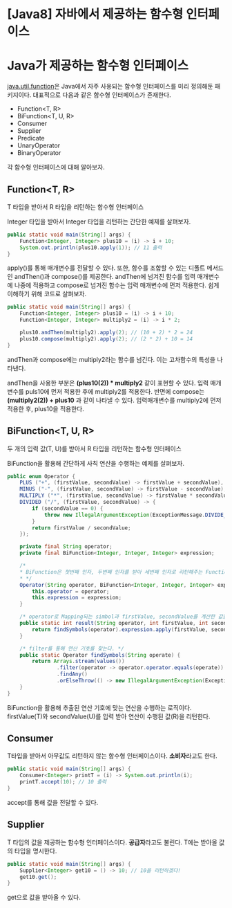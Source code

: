 # [Java8] 자바에서 제공하는 함수형 인터페이스

# Java가 제공하는 함수형 인터페이스

[java.util.function](https://docs.oracle.com/javase/8/docs/api/java/util/function/package-summary.html)은 Java에서 자주 사용되는 함수형 인터페이스를  미리 정의해둔 패키지이다. 대표적으로 다음과 같은 함수형 인터페이스가 존재한다.

- Function<T, R>
- BiFunction<T, U, R>
- Consumer<T>
- Supplier<T>
- Predicate<T>
- UnaryOperator<T>
- BinaryOperator<T>

각 함수형 인터페이스에 대해 알아보자.

## Function<T, R>

T 타입을 받아서 R 타입을 리턴하는 함수형 인터페이스

Integer 타입을 받아서 Integer 타입을 리턴하는 간단한 예제를 살펴보자.

```java
public static void main(String[] args) {
	Function<Integer, Integer> plus10 = (i) -> i + 10;
	System.out.println(plus10.apply(1)); // 11 출력
}
```

apply()를 통해 매개변수를 전달할 수 있다. 또한, 함수를 조합할 수 있는 디폴트 메서드인 andThen()과 compose()를 제공한다. andThen에 넘겨진 함수를 입력 매개변수에 나중에 적용하고 compose로 넘겨진 함수는 입력 매개변수에 먼저 적용한다. 쉽게 이해하기 위해 코드로 살펴보자.

```java
public static void main(String[] args) {
	Function<Integer, Integer> plus10 = (i) -> i + 10;
	Function<Integer, Integer> multiply2 = (i) -> i * 2;

	plus10.andThen(multiply2).apply(2); // (10 + 2) * 2 = 24
	plus10.compose(multiply2).apply(2); // (2 * 2) + 10 = 14
}
```

andThen과 compose에는 multiply2라는 함수를 넘긴다. 이는 고차함수의 특성을 나타낸다.

andThen을 사용한 부분은 **(plus10(2)) * multiply2** 같이 표현할 수 있다. 입력 매개변수를 puls10에 먼저 적용한 후에 multiply2를 적용한다. 반면에 compose는 **(multiply2(2)) + plus10** 과 같이 나타낼 수 있다. 입력매개변수를 multiply2에 먼저 적용한 후, plus10을 적용한다.

## BiFunction<T, U, R>

두 개의 입력 값(T, U)를 받아서 R 타입을 리턴하는 함수형 인터페이스

BiFunction을 활용해 간단하게 사칙 연산을 수행하는 예제를 살펴보자.

```java
public enum Operator {
    PLUS ("+", (firstValue, secondValue) -> firstValue + secondValue),
    MINUS ("-", (firstValue, secondValue) -> firstValue - secondValue),
    MULTIPLY ("*", (firstValue, secondValue) -> firstValue * secondValue),
    DIVIDED ("/", (firstValue, secondValue) -> {
        if (secondValue == 0) {
            throw new IllegalArgumentException(ExceptionMessage.DIVIDE_BY_ZERO);
        }
        return firstValue / secondValue;
    });

    private final String operator;
    private final BiFunction<Integer, Integer, Integer> expression;

    /*
    * BiFunction은 첫번째 인자, 두번째 인자를 받아 세번째 인자로 리턴해주는 Functional Interface 이다.
    * */
    Operator(String operator, BiFunction<Integer, Integer, Integer> expression) {
        this.operator = operator;
        this.expression = expression;
    }

    /* operator로 Mapping되는 simbol과 firstValue, secondValue를 계산한 값을 리턴한다. */
    public static int result(String operator, int firstValue, int secondValue) {
        return findSymbols(operator).expression.apply(firstValue, secondValue);
    }

    /* filter를 통해 연산 기호를 찾는다. */
    public static Operator findSymbols(String operate) {
        return Arrays.stream(values())
                .filter(operator -> operator.operator.equals(operate))
                .findAny()
                .orElseThrow(() -> new IllegalArgumentException(ExceptionMessage.NOT_ARITHMETIC_SIMBOL));
    }
}
```

BiFunction을 활용해 추출된 연산 기호에 맞는 연산을 수행하는 로직이다. firstValue(T)와 secondValue(U)를 입력 받아 연산이 수행된 값(R)을 리턴한다.

## Consumer<T>

T타입을 받아서 아무값도 리턴하지 않는 함수형 인터페이스이다. **소비자**라고도 한다.

```java
public static void main(String[] args) {
	Consumer<Integer> printT = (i) -> System.out.println(i);
	printT.accept(10); // 10 출력
}
```

accept를 통해 값을 전달할 수 있다.

## Supplier<T>

T 타입의 값을 제공하는 함수형 인터페이스이다. **공급자**라고도 불린다. T에는 받아올 값의 타입을 명시한다.

```java
public static void main(String[] args) {
	Supplier<Integer> get10 = () -> 10; // 10을 리턴하겠다!
	get10.get();
}
```

get으로 값을 받아올 수 있다.
